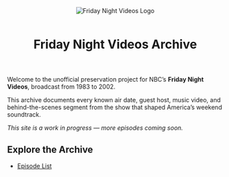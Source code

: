 <header>
  <img src="PATH_TO_LOGO_IMAGE" alt="Friday Night Videos Logo" style="max-width: 300px; margin-bottom: 1em;">
  <h1>Friday Night Videos Archive</h1>
</header>

<section>
  <p>Welcome to the unofficial preservation project for NBC’s <strong>Friday Night Videos</strong>, broadcast from 1983 to 2002.</p>
  <p>This archive documents every known air date, guest host, music video, and behind-the-scenes segment from the show that shaped America’s weekend soundtrack.</p>
  <p><em>This site is a work in progress — more episodes coming soon.</em></p>
</section>

<nav>
  <h2>Explore the Archive</h2>
  <ul>
    <li><a href="/fnv-archive/episodes.html">Episode List</a></li>
    <!-- Future links: About, Tools, Changelog -->
  </ul>
</nav>